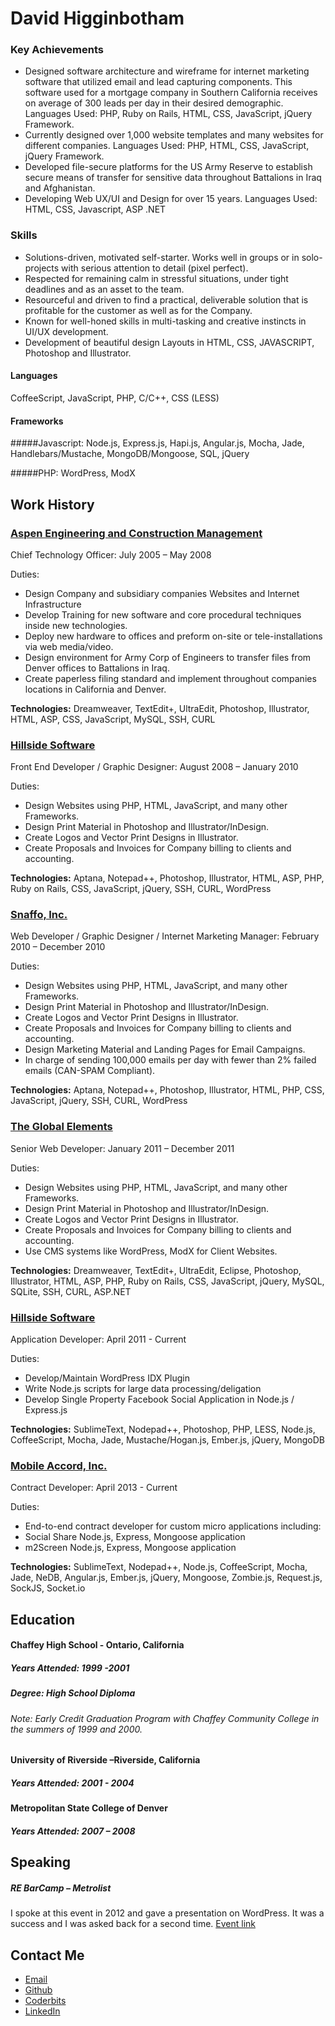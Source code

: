 # David Higginbotham

### Key Achievements

- Designed software architecture and wireframe for internet marketing software that utilized email and lead capturing components. This software used for a mortgage company in Southern California receives on average of 300 leads per day in their desired demographic. Languages Used: PHP, Ruby on Rails, HTML, CSS, JavaScript, jQuery Framework.
- Currently designed over 1,000 website templates and many websites for different companies.  Languages Used: PHP, HTML, CSS, JavaScript, jQuery Framework.
- Developed file-secure platforms for the US Army Reserve to establish secure means of transfer for sensitive data throughout Battalions in Iraq and Afghanistan.
- Developing Web UX/UI and Design for over 15 years. Languages Used: HTML, CSS, Javascript, ASP .NET

### Skills

- Solutions-driven, motivated self-starter. Works well in groups or in solo-projects with serious attention to detail (pixel perfect).
- Respected for remaining calm in stressful situations, under tight deadlines and as an asset to the team.  
- Resourceful and driven to find a practical, deliverable solution that is profitable for the customer as well as for the Company.  
- Known for well-honed skills in multi-tasking and creative instincts in UI/UX development. 
- Development of beautiful design Layouts in HTML, CSS, JAVASCRIPT, Photoshop and Illustrator.

#### Languages
CoffeeScript, JavaScript, PHP, C/C++, CSS (LESS)

#### Frameworks

#####Javascript: 
Node.js, Express.js, Hapi.js, Angular.js, Mocha, Jade, Handlebars/Mustache, MongoDB/Mongoose, SQL, jQuery

#####PHP: 
WordPress, ModX

## Work History

### [Aspen Engineering and Construction Management](http://www.aspenengineering.com/)
Chief Technology Officer:  July 2005 – May 2008

  Duties:

  - Design Company and subsidiary companies Websites and Internet Infrastructure
  - Develop Training for new software and core procedural techniques inside new technologies. 
  - Deploy new hardware to offices and preform on-site or tele-installations via web media/video.
  - Design environment for Army Corp of Engineers to transfer files from Denver offices to Battalions in Iraq.
  - Create paperless filing standard and implement throughout companies locations in California and Denver.

**Technologies:** Dreamweaver, TextEdit+, UltraEdit, Photoshop, Illustrator, HTML, ASP, CSS, JavaScript, MySQL, SSH, CURL

### [Hillside Software](http://hillsidesoftware.com/)
Front End Developer / Graphic Designer:  August 2008 – January 2010

  Duties:

  - Design Websites using PHP, HTML, JavaScript, and many other Frameworks.
  - Design Print Material in Photoshop and Illustrator/InDesign.
  - Create Logos and Vector Print Designs in Illustrator.
  - Create Proposals and Invoices for Company billing to clients and accounting.

**Technologies:** Aptana, Notepad++, Photoshop, Illustrator, HTML, ASP, PHP, Ruby on Rails, CSS, JavaScript, jQuery, SSH, CURL, WordPress

### [Snaffo, Inc.](#)
Web Developer / Graphic Designer / Internet Marketing Manager:  February 2010 – December 2010

  Duties:

  - Design Websites using PHP, HTML, JavaScript, and many other Frameworks.
  - Design Print Material in Photoshop and Illustrator/InDesign.
  - Create Logos and Vector Print Designs in Illustrator.
  - Create Proposals and Invoices for Company billing to clients and accounting.
  - Design Marketing Material and Landing Pages for Email Campaigns.
  - In charge of sending 100,000 emails per day with fewer than 2% failed emails (CAN-SPAM Compliant).

**Technologies:** Aptana, Notepad++, Photoshop, Illustrator, HTML, PHP, CSS, JavaScript, jQuery, SSH, CURL, WordPress
 

### [The Global Elements](http://theglobalelements.com/)
Senior Web Developer:  January 2011 – December 2011

  Duties:

  - Design Websites using PHP, HTML, JavaScript, and many other Frameworks.
  - Design Print Material in Photoshop and Illustrator/InDesign.
  - Create Logos and Vector Print Designs in Illustrator.
  - Create Proposals and Invoices for Company billing to clients and accounting.
  - Use CMS systems like WordPress, ModX for Client Websites.

**Technologies:** Dreamweaver, TextEdit+, UltraEdit, Eclipse, Photoshop, Illustrator, HTML, ASP, PHP, Ruby on Rails, CSS, JavaScript, jQuery, MySQL, SQLite, SSH, CURL, ASP.NET

### [Hillside Software](http://hillsidesoftware.com/)
Application Developer:  April 2011 - Current

  Duties:

  - Develop/Maintain WordPress IDX Plugin
  - Write Node.js scripts for large data processing/deligation
  - Develop Single Property Facebook Social Application in Node.js / Express.js

**Technologies:** SublimeText, Nodepad++, Photoshop, PHP, LESS, Node.js, CoffeeScript, Mocha, Jade, Mustache/Hogan.js, Ember.js, jQuery, MongoDB

### [Mobile Accord, Inc.](https://mgive.com/)
Contract Developer:  April 2013 - Current

  Duties:

  - End-to-end contract developer for custom micro applications including:
  - Social Share Node.js, Express, Mongoose application
  - m2Screen Node.js, Express, Mongoose application

**Technologies:** SublimeText, Nodepad++, Node.js, CoffeeScript, Mocha, Jade, NeDB, Angular.js, Ember.js, jQuery, Mongoose, Zombie.js, Request.js, SockJS, Socket.io

## Education

#### Chaffey High School - Ontario, California
##### Years Attended: 1999 -2001
##### Degree: High School Diploma
###### Note: Early Credit Graduation Program with Chaffey Community College in the summers of 1999 and 2000.

#### University of Riverside –Riverside, California
##### Years Attended: 2001 - 2004

#### Metropolitan State College of Denver
##### Years Attended: 2007 – 2008

## Speaking

##### RE BarCamp  –  Metrolist
I spoke at this event in 2012 and gave a presentation on WordPress. It was a success and I was asked back for a second time. [Event link](http://www.metrolist.com/mymls_popup.asp?page=news&article=1209_re_barcamp)

## Contact Me

- [Email](davehigginbotham@gmail.com)
- [Github](https://github.com/dhigginbotham)
- [Coderbits](https://coderbits.com/dhz)
- [LinkedIn](http://www.linkedin.com/in/dahigginbotham/)
